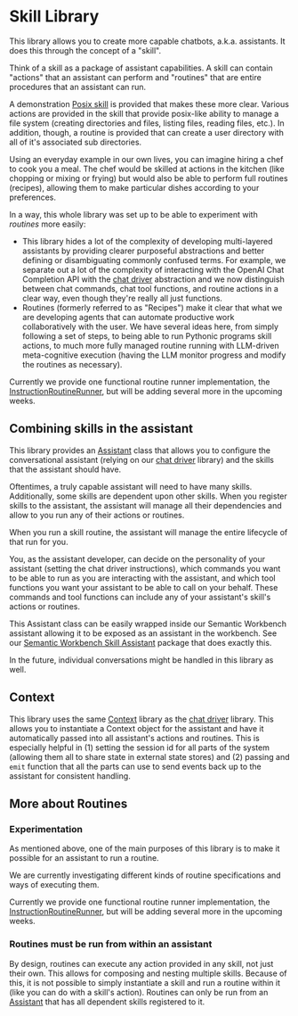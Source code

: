 # Skill Library

This library allows you to create more capable chatbots, a.k.a. assistants. It
does this through the concept of a "skill".

Think of a skill as a package of assistant capabilities. A skill can contain
"actions" that an assistant can perform and "routines" that are entire
procedures that an assistant can run.

A demonstration [Posix skill](../skills/posix-skill/README.md) is provided that
makes these more clear. Various actions are provided in the skill that provide
posix-like ability to manage a file system (creating directories and files,
listing files, reading files, etc.). In addition, though, a routine is provided
that can create a user directory with all of it's associated sub directories.

Using an everyday example in our own lives, you can imagine hiring a chef to
cook you a meal. The chef would be skilled at actions in the kitchen (like
chopping or mixing or frying) but would also be able to perform full routines
(recipes), allowing them to make particular dishes according to your preferences.

In a way, this whole library was set up to be able to experiment with _routines_
more easily:

- This library hides a lot of the complexity of developing multi-layered
  assistants by providing clearer purposeful abstractions and better defining or
  disambiguating commonly confused terms. For example, we separate out a lot of
  the complexity of interacting with the OpenAI Chat Completion API with the
  [chat driver](../../chat-driver/README.md) abstraction and we now
  distinguish between chat commands, chat tool functions, and routine actions in
  a clear way, even though they're really all just functions.
- Routines (formerly referred to as "Recipes") make it clear that what we are
  developing agents that can automate productive work collaboratively with the
  user. We have several ideas here, from simply following a set of steps, to
  being able to run Pythonic programs skill actions, to much more fully managed
  routine running with LLM-driven meta-cognitive execution (having the LLM
  monitor progress and modify the routines as necessary).

Currently we provide one functional routine runner implementation, the
[InstructionRoutineRunner](./skill_library/routine_runners/instruction_routine_runner.py),
but will be adding several more in the upcoming weeks.

## Combining skills in the assistant

This library provides an [Assistant](./skill_library/assistant.py) class that
allows you to configure the conversational assistant (relying on our [chat
driver](../../chat-driver/README.md) library) and the skills that the
assistant should have.

Oftentimes, a truly capable assistant will need to have many skills.
Additionally, some skills are dependent upon other skills. When you register
skills to the assistant, the assistant will manage all their dependencies and
allow to you run any of their actions or routines.

When you run a skill routine, the assistant will manage the entire lifecycle of
that run for you.

You, as the assistant developer, can decide on the personality of your assistant
(setting the chat driver instructions), which commands you want to be able to
run as you are interacting with the assistant, and which tool functions you want
your assistant to be able to call on your behalf. These commands and tool
functions can include any of your assistant's skill's actions or routines.

This Assistant class can be easily wrapped inside our Semantic Workbench
assistant allowing it to be exposed as an assistant in the workbench. See our
[Semantic Workbench Skill
Assistant](../../../../assistants/skill-assistant/README.md)
package that does exactly this.

In the future, individual conversations might be handled in this library as
well.

## Context

This library uses the same [Context](../../context/README.md) library
as the [chat driver](../../chat-driver/README.md) library. This allows
you to instantiate a Context object for the assistant and have it automatically
passed into all assistant's actions and routines. This is especially helpful in
(1) setting the session id for all parts of the system (allowing them all to
share state in external state stores) and (2) passing and `emit` function that
all the parts can use to send events back up to the assistant for consistent
handling.

## More about Routines

### Experimentation

As mentioned above, one of the main purposes of this library is to make it
possible for an assistant to run a routine.

We are currently investigating different kinds of routine specifications and
ways of executing them.

Currently we provide one functional routine runner implementation, the
[InstructionRoutineRunner](./skill_library/routine_runners/instruction_routine_runner.py),
but will be adding several more in the upcoming weeks.

### Routines must be run from within an assistant

By design, routines can execute any action provided in any skill, not just their
own. This allows for composing and nesting multiple skills. Because of this, it
is not possible to simply instantiate a skill and run a routine within it (like
you can do with a skill's action). Routines can only be run from an
[Assistant](./skill_library/assistant.py) that has all dependent skills
registered to it.

